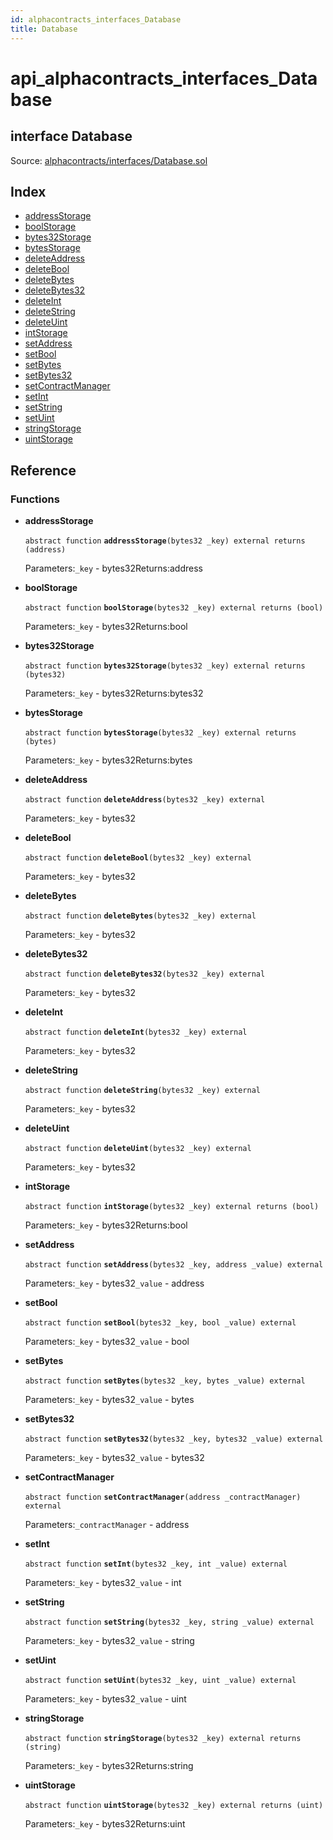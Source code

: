 ```yaml
---
id: alphacontracts_interfaces_Database
title: Database
---
```


# api\_alphacontracts\_interfaces\_Database

## interface Database

Source: [alphacontracts/interfaces/Database.sol](https://github.com/MyBitFoundation/MyBit-Network.tech//blob/v0.0.0/contracts/alphacontracts/interfaces/Database.sol)

## Index

* [addressStorage](https://github.com/MyBitFoundation/MyBit-Network.tech/tree/9bb35f4e2608f44c29e1b398fa64e00a295d0ed2/docgen/docs/alphacontracts_interfaces_Database.html#addressStorage)
* [boolStorage](https://github.com/MyBitFoundation/MyBit-Network.tech/tree/9bb35f4e2608f44c29e1b398fa64e00a295d0ed2/docgen/docs/alphacontracts_interfaces_Database.html#boolStorage)
* [bytes32Storage](https://github.com/MyBitFoundation/MyBit-Network.tech/tree/9bb35f4e2608f44c29e1b398fa64e00a295d0ed2/docgen/docs/alphacontracts_interfaces_Database.html#bytes32Storage)
* [bytesStorage](https://github.com/MyBitFoundation/MyBit-Network.tech/tree/9bb35f4e2608f44c29e1b398fa64e00a295d0ed2/docgen/docs/alphacontracts_interfaces_Database.html#bytesStorage)
* [deleteAddress](https://github.com/MyBitFoundation/MyBit-Network.tech/tree/9bb35f4e2608f44c29e1b398fa64e00a295d0ed2/docgen/docs/alphacontracts_interfaces_Database.html#deleteAddress)
* [deleteBool](https://github.com/MyBitFoundation/MyBit-Network.tech/tree/9bb35f4e2608f44c29e1b398fa64e00a295d0ed2/docgen/docs/alphacontracts_interfaces_Database.html#deleteBool)
* [deleteBytes](https://github.com/MyBitFoundation/MyBit-Network.tech/tree/9bb35f4e2608f44c29e1b398fa64e00a295d0ed2/docgen/docs/alphacontracts_interfaces_Database.html#deleteBytes)
* [deleteBytes32](https://github.com/MyBitFoundation/MyBit-Network.tech/tree/9bb35f4e2608f44c29e1b398fa64e00a295d0ed2/docgen/docs/alphacontracts_interfaces_Database.html#deleteBytes32)
* [deleteInt](https://github.com/MyBitFoundation/MyBit-Network.tech/tree/9bb35f4e2608f44c29e1b398fa64e00a295d0ed2/docgen/docs/alphacontracts_interfaces_Database.html#deleteInt)
* [deleteString](https://github.com/MyBitFoundation/MyBit-Network.tech/tree/9bb35f4e2608f44c29e1b398fa64e00a295d0ed2/docgen/docs/alphacontracts_interfaces_Database.html#deleteString)
* [deleteUint](https://github.com/MyBitFoundation/MyBit-Network.tech/tree/9bb35f4e2608f44c29e1b398fa64e00a295d0ed2/docgen/docs/alphacontracts_interfaces_Database.html#deleteUint)
* [intStorage](https://github.com/MyBitFoundation/MyBit-Network.tech/tree/9bb35f4e2608f44c29e1b398fa64e00a295d0ed2/docgen/docs/alphacontracts_interfaces_Database.html#intStorage)
* [setAddress](https://github.com/MyBitFoundation/MyBit-Network.tech/tree/9bb35f4e2608f44c29e1b398fa64e00a295d0ed2/docgen/docs/alphacontracts_interfaces_Database.html#setAddress)
* [setBool](https://github.com/MyBitFoundation/MyBit-Network.tech/tree/9bb35f4e2608f44c29e1b398fa64e00a295d0ed2/docgen/docs/alphacontracts_interfaces_Database.html#setBool)
* [setBytes](https://github.com/MyBitFoundation/MyBit-Network.tech/tree/9bb35f4e2608f44c29e1b398fa64e00a295d0ed2/docgen/docs/alphacontracts_interfaces_Database.html#setBytes)
* [setBytes32](https://github.com/MyBitFoundation/MyBit-Network.tech/tree/9bb35f4e2608f44c29e1b398fa64e00a295d0ed2/docgen/docs/alphacontracts_interfaces_Database.html#setBytes32)
* [setContractManager](https://github.com/MyBitFoundation/MyBit-Network.tech/tree/9bb35f4e2608f44c29e1b398fa64e00a295d0ed2/docgen/docs/alphacontracts_interfaces_Database.html#setContractManager)
* [setInt](https://github.com/MyBitFoundation/MyBit-Network.tech/tree/9bb35f4e2608f44c29e1b398fa64e00a295d0ed2/docgen/docs/alphacontracts_interfaces_Database.html#setInt)
* [setString](https://github.com/MyBitFoundation/MyBit-Network.tech/tree/9bb35f4e2608f44c29e1b398fa64e00a295d0ed2/docgen/docs/alphacontracts_interfaces_Database.html#setString)
* [setUint](https://github.com/MyBitFoundation/MyBit-Network.tech/tree/9bb35f4e2608f44c29e1b398fa64e00a295d0ed2/docgen/docs/alphacontracts_interfaces_Database.html#setUint)
* [stringStorage](https://github.com/MyBitFoundation/MyBit-Network.tech/tree/9bb35f4e2608f44c29e1b398fa64e00a295d0ed2/docgen/docs/alphacontracts_interfaces_Database.html#stringStorage)
* [uintStorage](https://github.com/MyBitFoundation/MyBit-Network.tech/tree/9bb35f4e2608f44c29e1b398fa64e00a295d0ed2/docgen/docs/alphacontracts_interfaces_Database.html#uintStorage)

## Reference

### Functions

* **addressStorage**

  `abstract function` **`addressStorage`**`(bytes32 _key) external returns (address)`

  Parameters:`_key` - bytes32Returns:address

* **boolStorage**

  `abstract function` **`boolStorage`**`(bytes32 _key) external returns (bool)`

  Parameters:`_key` - bytes32Returns:bool

* **bytes32Storage**

  `abstract function` **`bytes32Storage`**`(bytes32 _key) external returns (bytes32)`

  Parameters:`_key` - bytes32Returns:bytes32

* **bytesStorage**

  `abstract function` **`bytesStorage`**`(bytes32 _key) external returns (bytes)`

  Parameters:`_key` - bytes32Returns:bytes

* **deleteAddress**

  `abstract function` **`deleteAddress`**`(bytes32 _key) external`

  Parameters:`_key` - bytes32

* **deleteBool**

  `abstract function` **`deleteBool`**`(bytes32 _key) external`

  Parameters:`_key` - bytes32

* **deleteBytes**

  `abstract function` **`deleteBytes`**`(bytes32 _key) external`

  Parameters:`_key` - bytes32

* **deleteBytes32**

  `abstract function` **`deleteBytes32`**`(bytes32 _key) external`

  Parameters:`_key` - bytes32

* **deleteInt**

  `abstract function` **`deleteInt`**`(bytes32 _key) external`

  Parameters:`_key` - bytes32

* **deleteString**

  `abstract function` **`deleteString`**`(bytes32 _key) external`

  Parameters:`_key` - bytes32

* **deleteUint**

  `abstract function` **`deleteUint`**`(bytes32 _key) external`

  Parameters:`_key` - bytes32

* **intStorage**

  `abstract function` **`intStorage`**`(bytes32 _key) external returns (bool)`

  Parameters:`_key` - bytes32Returns:bool

* **setAddress**

  `abstract function` **`setAddress`**`(bytes32 _key, address _value) external`

  Parameters:`_key` - bytes32`_value` - address

* **setBool**

  `abstract function` **`setBool`**`(bytes32 _key, bool _value) external`

  Parameters:`_key` - bytes32`_value` - bool

* **setBytes**

  `abstract function` **`setBytes`**`(bytes32 _key, bytes _value) external`

  Parameters:`_key` - bytes32`_value` - bytes

* **setBytes32**

  `abstract function` **`setBytes32`**`(bytes32 _key, bytes32 _value) external`

  Parameters:`_key` - bytes32`_value` - bytes32

* **setContractManager**

  `abstract function` **`setContractManager`**`(address _contractManager) external`

  Parameters:`_contractManager` - address

* **setInt**

  `abstract function` **`setInt`**`(bytes32 _key, int _value) external`

  Parameters:`_key` - bytes32`_value` - int

* **setString**

  `abstract function` **`setString`**`(bytes32 _key, string _value) external`

  Parameters:`_key` - bytes32`_value` - string

* **setUint**

  `abstract function` **`setUint`**`(bytes32 _key, uint _value) external`

  Parameters:`_key` - bytes32`_value` - uint

* **stringStorage**

  `abstract function` **`stringStorage`**`(bytes32 _key) external returns (string)`

  Parameters:`_key` - bytes32Returns:string

* **uintStorage**

  `abstract function` **`uintStorage`**`(bytes32 _key) external returns (uint)`

  Parameters:`_key` - bytes32Returns:uint


